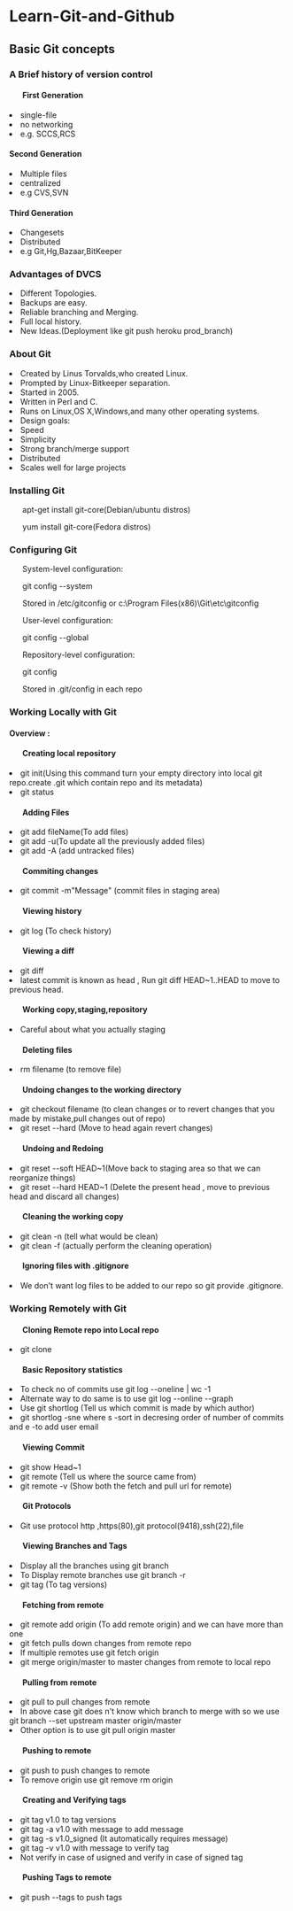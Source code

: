 
<h1> Learn-Git-and-Github</h1>
<h2> Basic Git concepts</h2>

<h3> A Brief history of version control</h3>
<ul><h4>First Generation</h4></ul>
<li>single-file</li>
<li>no networking</li>
<li>e.g. SCCS,RCS</li>

<h4>Second Generation</h4>
<li>Multiple files</li>
<li>centralized</li>
<li>e.g CVS,SVN</li>

<h4>Third Generation</h4>
<li>Changesets</li>
<li>Distributed</li>
<li>e.g Git,Hg,Bazaar,BitKeeper</li>

<h3>Advantages of DVCS</h3>
<li>Different Topologies.</li>
<li>Backups are easy.</li>
<li>Reliable branching and Merging.</li>
<li>Full local history.</li>
<li>New Ideas.(Deployment like git push heroku prod_branch)</li>

<h3>About Git</h3>
<li>Created by Linus Torvalds,who created Linux.</li>
<li>Prompted by Linux-Bitkeeper separation.</li>
<li>Started in 2005.</li>
<li>Written in Perl and C.</li>
<li>Runs on Linux,OS X,Windows,and many other operating systems.</li>
<li>Design goals:</li>
<li>Speed</li>
<li>Simplicity</li>
<li>Strong branch/merge support</li>
<li>Distributed</li>
<li>Scales well for large projects</li>


<h3>Installing Git</h3>
<ul>apt-get install git-core(Debian/ubuntu distros)</ul>
<ul>yum install git-core(Fedora distros)</ul>

<h3>Configuring Git</h3>
<ul>System-level configuration:</ul>
<ul>git config --system</ul>
<ul>Stored in /etc/gitconfig or c:\Program Files(x86)\Git\etc\gitconfig</ul>

<ul>User-level configuration:</ul>
<ul>git config --global</ul>

<ul>Repository-level configuration:</ul>
<ul>git config</ul>
<ul>Stored in .git/config in each repo</ul>

<h3>Working Locally with Git</h3>
<h4> Overview : </h4>

<ul><h4>Creating local repository</h4></ul>
<li>git init(Using this command turn your empty directory into local git repo.create .git which contain repo and its metadata)</li>
<li>git status</li>

<ul><h4>Adding Files</h4></ul>
<li>git add fileName(To add files)</li>
<li>git add -u(To update all the previously added files)</li>
<li>git add -A (add untracked files)</li>

<ul><h4>Commiting changes</h4></ul>
<li>git commit -m"Message" (commit files in staging area)</li>

<ul><h4>Viewing history</h4></ul>
<li>git log (To check history)</li>

<ul><h4>Viewing a diff</h4></ul>
<li>git diff</li>
<li> latest commit is known as head ,
Run git diff HEAD~1..HEAD to move to previous head.</li>

<ul><h4>Working copy,staging,repository</h4></ul>
<li>Careful about what you actually staging</li>

<ul><h4>Deleting files</h4></ul>
<li>rm filename (to remove file)</li>

<ul><h4>Undoing changes to the working directory</h4></ul>
<li>git checkout filename (to clean changes or to revert changes that you made by mistake,pull changes out of repo) </li>
<li>git reset --hard (Move to head again revert changes) </li>

<ul><h4>Undoing and Redoing</h4></ul>
<li>git reset --soft HEAD~1(Move back to staging area so that we can reorganize things)</li>
<li>git reset --hard HEAD~1 (Delete the present head , move to previous head and discard all changes)</li>

<ul><h4>Cleaning the working copy</h4></ul>
<li> git clean -n (tell what would be clean)</li>
<li> git clean -f (actually perform the cleaning operation)</li>

<ul><h4>Ignoring files with .gitignore</h4></ul>
<li>We don't want log files to be added to our repo so git provide .gitignore.</li>

<h3> Working Remotely with Git</h3>

<ul><h4> Cloning Remote repo into Local repo</h4></ul>
<li>git clone <repo link></li>
  
<ul><h4>Basic Repository statistics</h4></ul>
<li>To check no of commits use git log --oneline | wc -1</li>
<li> Alternate way to do same is to use git log --online --graph</li>
<li> Use git shortlog (Tell us which commit is made by which author)</li>
<li> git shortlog -sne where s -sort in decresing order of number of commits and e -to add user email</li>

<ul><h4> Viewing Commit</h4></ul>
<li> git show Head~1</li>
<li> git remote (Tell us where the source came from)</li>
<li>git remote -v (Show both the fetch and pull url for remote)</li>

<ul><h4>Git Protocols</h4></ul>
<li>Git use protocol http ,https(80),git protocol(9418),ssh(22),file</li>

<ul><h4>Viewing Branches and Tags</h4></ul>
<li>Display all the branches using git branch</li>
<li>To Display remote branches use git branch -r </li>
<li>git tag (To tag versions)</li>

<ul><h4>Fetching from remote</h4></ul>
<li>git remote add origin <link> (To add remote origin) and we can have more than one</li>
<li>git fetch pulls down changes from remote repo</li>
<li>If multiple remotes use git fetch origin</li>
<li>git merge origin/master to master changes from remote to local repo</li>

<ul><h4>Pulling from remote</h4></ul>
<li>git pull to pull changes from remote</li>
<li>In above case git does n't know which branch to merge with so we use git branch --set upstream master origin/master</li>
<li>Other option is to use git pull origin master</li>

<ul><h4>Pushing to remote</h4></ul>
<li>git push to push changes to remote</li>
<li>To remove origin use git remove rm origin</li>

<ul><h4>Creating and Verifying tags</h4></ul>
<li>git tag v1.0 to tag versions</li>
<li>git tag -a v1.0 with message to add message</li>
<li>git tag -s v1.0_signed (It automatically requires message)</li>
<li>git tag -v  v1.0 with message to verify tag</li>
<li>Not verify in case of usigned and verify in case of signed tag</li>

<ul><h4>Pushing Tags to remote</h4></ul>
<li>git push --tags to push tags</li>


















